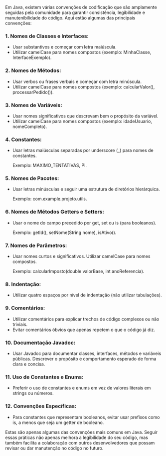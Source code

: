 Em Java, existem várias convenções de codificação que são amplamente seguidas pela comunidade para garantir consistência, legibilidade e manutenibilidade do código. Aqui estão algumas das principais convenções:

### 1. Nomes de Classes e Interfaces:

- Usar substantivos e começar com letra maiúscula.
- Utilizar camelCase para nomes compostos (exemplo: MinhaClasse, InterfaceExemplo).

### 2. Nomes de Métodos:

- Usar verbos ou frases verbais e começar com letra minúscula.
- Utilizar camelCase para nomes compostos (exemplo: calcularValor(), processarPedido()).

### 3. Nomes de Variáveis:

- Usar nomes significativos que descrevam bem o propósito da variável.
- Utilizar camelCase para nomes compostos (exemplo: idadeUsuario, nomeCompleto).

### 4. Constantes:

- Usar letras maiúsculas separadas por underscore (_) para nomes de constantes.

    Exemplo: MAXIMO_TENTATIVAS, PI.

### 5. Nomes de Pacotes:

- Usar letras minúsculas e seguir uma estrutura de diretórios hierárquica.

    Exemplo: com.example.projeto.utils.

### 6. Nomes de Métodos Getters e Setters:

- Usar o nome do campo precedido por get, set ou is (para booleanos).

    Exemplo: getId(), setNome(String nome), isAtivo().

### 7. Nomes de Parâmetros:

- Usar nomes curtos e significativos.
Utilizar camelCase para nomes compostos.
    
    Exemplo: calcularImposto(double valorBase, int anoReferencia).

### 8. Indentação:

- Utilizar quatro espaços por nível de indentação (não utilizar tabulações).

### 9. Comentários:

- Utilizar comentários para explicar trechos de código complexos ou não triviais.
- Evitar comentários óbvios que apenas repetem o que o código já diz.

### 10. Documentação Javadoc:

- Usar Javadoc para documentar classes, interfaces, métodos e variáveis públicas.
Descrever o propósito e comportamento esperado de forma clara e concisa.

### 11. Uso de Constantes e Enums:

- Preferir o uso de constantes e enums em vez de valores literais em strings ou números.

### 12. Convenções Específicas:

- Para constantes que representam booleanos, evitar usar prefixos como is, a menos que seja um getter de booleano.

Estas são apenas algumas das convenções mais comuns em Java. Seguir essas práticas não apenas melhora a legibilidade do seu código, mas também facilita a colaboração com outros desenvolvedores que possam revisar ou dar manutenção no código no futuro.
